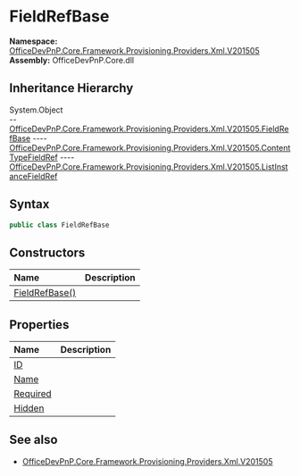# FieldRefBase
  

**Namespace:** [OfficeDevPnP.Core.Framework.Provisioning.Providers.Xml.V201505](OfficeDevPnP.Core.Framework.Provisioning.Providers.Xml.V201505.md)  
**Assembly:** OfficeDevPnP.Core.dll  
## Inheritance Hierarchy
System.Object  
--  [OfficeDevPnP.Core.Framework.Provisioning.Providers.Xml.V201505.FieldRefBase](OfficeDevPnP.Core.Framework.Provisioning.Providers.Xml.V201505.FieldRefBase.md)
----  [OfficeDevPnP.Core.Framework.Provisioning.Providers.Xml.V201505.ContentTypeFieldRef](OfficeDevPnP.Core.Framework.Provisioning.Providers.Xml.V201505.ContentTypeFieldRef.md)
----  [OfficeDevPnP.Core.Framework.Provisioning.Providers.Xml.V201505.ListInstanceFieldRef](OfficeDevPnP.Core.Framework.Provisioning.Providers.Xml.V201505.ListInstanceFieldRef.md)
## Syntax
```C#
public class FieldRefBase
```
## Constructors
|**Name**|**Description**|
|:-----|:-----|
| [FieldRefBase()](OfficeDevPnP.Core.Framework.Provisioning.Providers.Xml.V201505.FieldRefBase.ctor1.md) | 
## Properties
|**Name**|**Description**|
|:-----|:-----|
| [ID](OfficeDevPnP.Core.Framework.Provisioning.Providers.Xml.V201505.FieldRefBase.ID.md) | 
| [Name](OfficeDevPnP.Core.Framework.Provisioning.Providers.Xml.V201505.FieldRefBase.Name.md) | 
| [Required](OfficeDevPnP.Core.Framework.Provisioning.Providers.Xml.V201505.FieldRefBase.Required.md) | 
| [Hidden](OfficeDevPnP.Core.Framework.Provisioning.Providers.Xml.V201505.FieldRefBase.Hidden.md) | 
## See also
- [OfficeDevPnP.Core.Framework.Provisioning.Providers.Xml.V201505](OfficeDevPnP.Core.Framework.Provisioning.Providers.Xml.V201505.md)
